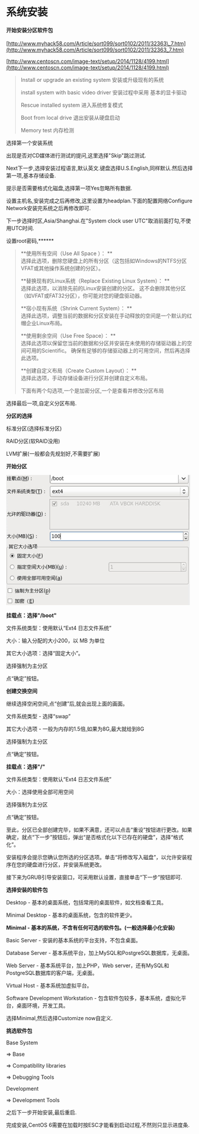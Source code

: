 # 系统安装

#### 开始安装分区软件包

[http://www.myhack58.com/Article/sort099/sort0102/2011/32363\_7.htm](http://www.myhack58.com/Article/sort099/sort0102/2011/32363_7.htm)

[http://www.centoscn.com/image-text/setup/2014/1128/4199.html](http://www.centoscn.com/image-text/setup/2014/1128/4199.html)

> Install or upgrade an existing system 安装或升级现有的系统
>
> install system with basic video driver 安装过程中采用 基本的显卡驱动
>
> Rescue installed system 进入系统修复模式
>
> Boot from local drive 退出安装从硬盘启动
>
> Memory test 内存检测

选择第一个安装系统

出现是否对CD媒体进行测试的提问,这里选择"Skip"跳过测试.

Next下一步,选择安装过程语言,默认英文.键盘选择U.S.English,同样默认.然后选择第一项,基本存储设备.

提示是否需要格式化磁盘,选择第一项Yes忽略所有数据.

设置主机名,安装完成之后再修改,这里设置为headplan.下面的配置网络Configure Network安装完系统之后再修改即可.

下一步选择时区,Asia/Shanghai.在"System clock user UTC"取消前面打勾,不使用UTC时间.

设置root密码,\*\*\*\*\*\*

> **使用所有空间（Use All Space ）： **  
> 选择此选项，删除您硬盘上的所有分区（这包括如Windows的NTFS分区VFAT或其他操作系统创建的分区）。
>
> **替换现有的Linux系统（Replace Existing Linux System）： **  
> 选择此选项，以消除先前的Linux安装创建的分区。 这不会删除其他分区（如VFAT或FAT32分区），你可能对您的硬盘驱动器。
>
> **宿小现有系统（Shrink Current System）： **  
> 选择此选项，调整当前的数据和分区安装在手动释放的空间是一个默认的红帽企业Linux布局。
>
> **使用剩余空间（Use Free Space）： **  
> 选择此选项以保留您当前的数据和分区并安装在未使用的存储驱动器上的空间可用的Scientific。 确保有足够的存储驱动器上的可用空间，然后再选择此选项。
>
> **创建自定义布局（Create Custom Layout）： **  
> 选择此选项，手动存储设备进行分区并创建自定义布局。
>
> 下面有两个勾选项,一个是加密分区,一个是查看并修改分区布局

选择最后一项,自定义分区布局.

**分区的选择**

标准分区\(选择标准分区\)

RAID分区\(软RAID没用\)

LVM扩展\(一般都会先规划好,不需要扩展\)

**开始分区**

![](/assets/import.png)

**挂载点：选择"/boot"**

文件系统类型：使用默认“Ext4 日志文件系统”

大小：输入分配的大小200，以 MB 为单位

其它大小选项：选择“固定大小”。

选择强制为主分区

点“确定”按钮。

**创建交换空间**

继续选择空闲空间,点“创建”后,就会出现上面的画面。

文件系统类型 - 选择“swap”

其它大小选项 - 一般为内存的1.5倍,如果为8G,最大就给到8G

选择强制为主分区

点“确定”按钮。

**挂载点：选择"/"**

文件系统类型：使用默认“Ext4 日志文件系统”

大小：选择使用全部可用空间

选择强制为主分区

点“确定”按钮。

至此，分区已全部创建完毕，如果不满意，还可以点击“重设”按钮进行更改。如果确定，就点“下一步”按钮后，弹出“是否格式化以下已存在的硬盘”，选择“格式化”。

安装程序会提示您确认您所选的分区选项。单击“将修改写入磁盘”，以允许安装程序在您的硬盘进行分区，并安装系统更改。

接下来为GRUB引导安装窗口，可采用默认设置，直接单击“下一步”按钮即可.

**选择安装的软件包**

Desktop - 基本的桌面系统，包括常用的桌面软件，如文档查看工具。

Minimal Desktop - 基本的桌面系统，包含的软件更少。

**Minimal - 基本的系统，不含有任何可选的软件包。\(一般选择最小化安装\)**

Basic Server - 安装的基本系统的平台支持，不包含桌面。

Database Server - 基本系统平台，加上MySQL和PostgreSQL数据库，无桌面。

Web Server - 基本系统平台，加上PHP，Web server，还有MySQL和PostgreSQL数据库的客户端，无桌面。

Virtual Host - 基本系统加虚拟平台。

Software Development Workstation - 包含软件包较多，基本系统，虚拟化平台，桌面环境，开发工具。

选择Minimal,然后选择Customize now自定义.

**挑选软件包**

Base System

=&gt; Base

=&gt; Compatibllity libraries

=&gt; Debugging Tools

Development

=&gt; Development Tools

之后下一步开始安装,最后重启.

完成安装,CentOS 6需要在加载时按ESC才能看到启动过程,不然则只显示进度条.

